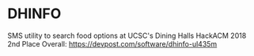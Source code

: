 # DHINFO
SMS utility to search food options at UCSC's Dining Halls
HackACM 2018 2nd Place Overall: https://devpost.com/software/dhinfo-ul435m
